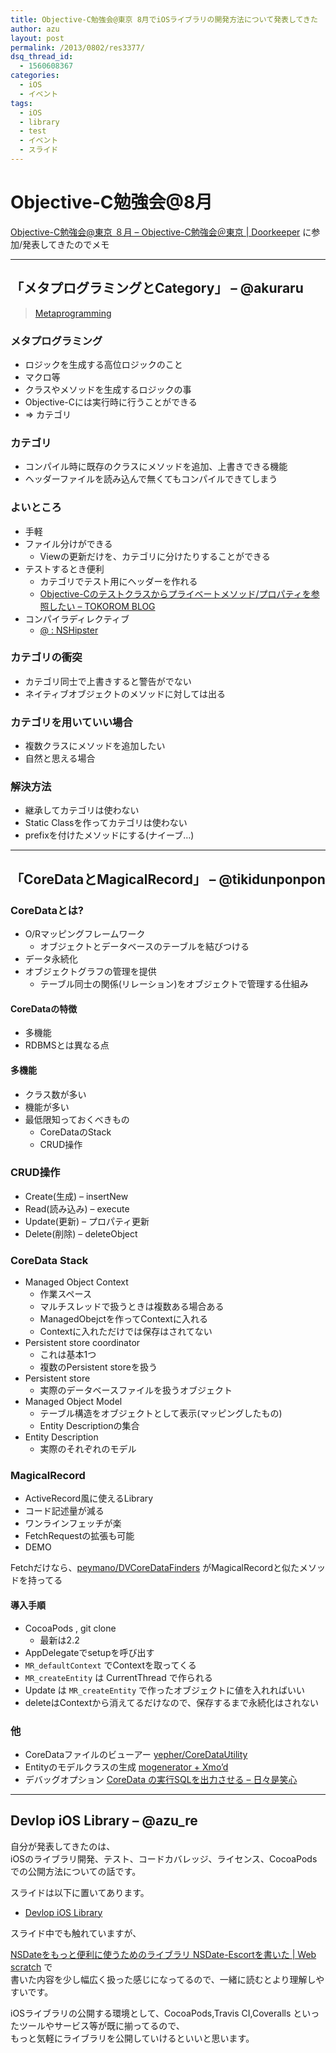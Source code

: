 ```yaml
---
title: Objective-C勉強会@東京 8月でiOSライブラリの開発方法について発表してきた
author: azu
layout: post
permalink: /2013/0802/res3377/
dsq_thread_id:
  - 1560608367
categories:
  - iOS
  - イベント
tags:
  - iOS
  - library
  - test
  - イベント
  - スライド
---
```

# Objective-C勉強会@8月

[Objective-C勉強会@東京 ８月 &#8211; Objective-C勉強会＠東京 | Doorkeeper][1] に参加/発表してきたのでメモ

* * *

## 「メタプログラミングとCategory」 &#8211; @akuraru

> [Metaprogramming][2] 

### メタプログラミング

*   ロジックを生成する高位ロジックのこと
*   マクロ等
*   クラスやメソッドを生成するロジックの事
*   Objective-Cには実行時に行うことができる
*   => カテゴリ

### カテゴリ

*   コンパイル時に既存のクラスにメソッドを追加、上書きできる機能
*   ヘッダーファイルを読み込んで無くてもコンパイルできてしまう

### よいところ

*   手軽
*   ファイル分けができる 
    *   Viewの更新だけを、カテゴリに分けたりすることができる
*   テストするとき便利 
    *   カテゴリでテスト用にヘッダーを作れる
    *   [Objective-Cのテストクラスからプライベートメソッド/プロパティを参照したい &#8211; TOKOROM BLOG][3]
*   コンパイラディレクティブ 
    *   [@ : NSHipster][4]

### カテゴリの衝突

*   カテゴリ同士で上書きすると警告がでない
*   ネイティブオブジェクトのメソッドに対しては出る

### カテゴリを用いていい場合

*   複数クラスにメソッドを追加したい
*   自然と思える場合

### 解決方法

*   継承してカテゴリは使わない
*   Static Classを作ってカテゴリは使わない
*   prefixを付けたメソッドにする(ナイーブ…)

* * *

## 「CoreDataとMagicalRecord」 &#8211; @tikidunponpon

### CoreDataとは?

*   O/Rマッピングフレームワーク 
    *   オブジェクトとデータベースのテーブルを結びつける
*   データ永続化
*   オブジェクトグラフの管理を提供 
    *   テーブル同士の関係(リレーション)をオブジェクトで管理する仕組み

#### CoreDataの特徴

*   多機能
*   RDBMSとは異なる点

#### 多機能

*   クラス数が多い
*   機能が多い
*   最低限知っておくべきもの 
    *   CoreDataのStack
    *   CRUD操作

### CRUD操作

*   Create(生成) &#8211; insertNew
*   Read(読み込み) &#8211; execute
*   Update(更新) &#8211; プロパティ更新
*   Delete(削除) &#8211; deleteObject

### CoreData Stack

*   Managed Object Context 
    *   作業スペース
    *   マルチスレッドで扱うときは複数ある場合ある
    *   ManagedObejctを作ってContextに入れる
    *   Contextに入れただけでは保存はされてない
*   Persistent store coordinator 
    *   これは基本1つ
    *   複数のPersistent storeを扱う
*   Persistent store 
    *   実際のデータベースファイルを扱うオブジェクト
*   Managed Object Model 
    *   テーブル構造をオブジェクトとして表示(マッピングしたもの)
    *   Entity Descriptionの集合
*   Entity Description 
    *   実際のそれぞれのモデル

### MagicalRecord

*   ActiveRecord風に使えるLibrary
*   コード記述量が減る
*   ワンラインフェッチが楽
*   FetchRequestの拡張も可能
*   DEMO

Fetchだけなら、[peymano/DVCoreDataFinders][5] がMagicalRecordと似たメソッドを持ってる

#### 導入手順

*   CocoaPods , git clone 
    *   最新は2.2
*   AppDelegateでsetupを呼び出す
*   `MR_defaultContext` でContextを取ってくる
*   `MR_createEntity` は CurrentThread で作られる
*   Update は `MR_createEntity` で作ったオブジェクトに値を入れればいい
*   deleteはContextから消えてるだけなので、保存するまで永続化はされない

### 他

*   CoreDataファイルのビューアー [yepher/CoreDataUtility][6]
*   Entityのモデルクラスの生成 [mogenerator + Xmo’d][7]
*   デバッグオプション [CoreData の実行SQLを出力させる &#8211; 日々是笑心][8]

* * *

## Devlop iOS Library &#8211; @azu_re

自分が発表してきたのは、  
iOSのライブラリ開発、テスト、コードカバレッジ、ライセンス、CocoaPodsでの公開方法についての話です。

スライドは以下に置いてあります。

- <a href="http://azu.github.io/slide/OCStudy/2013_August/devlop_ios_library.html#/">Devlop iOS Library</a>

スライド中でも触れていますが、

[NSDateをもっと便利に使うためのライブラリ NSDate-Escortを書いた | Web scratch][9] で  
書いた内容を少し幅広く扱った感じになってるので、一緒に読むとより理解しやすいです。

iOSライブラリの公開する環境として、CocoaPods,Travis CI,Coveralls といったツールやサービス等が既に揃ってるので、  
もっと気軽にライブラリを公開していけるといいと思います。

 [1]: http://ocstudy.doorkeeper.jp/events/4896 "Objective-C勉強会@東京 ８月 - Objective-C勉強会＠東京 | Doorkeeper"
 [2]: http://www.slideshare.net/akuraru/metaprogramming-25125939 "Metaprogramming"
 [3]: http://www.tokoro.me/2012/09/12/objc-private-test/ "Objective-Cのテストクラスからプライベートメソッド/プロパティを参照したい - TOKOROM BLOG"
 [4]: http://nshipster.com/at-compiler-directives/ "@ : NSHipster"
 [5]: https://github.com/peymano/DVCoreDataFinders "peymano/DVCoreDataFinders"
 [6]: https://github.com/yepher/CoreDataUtility "yepher/CoreDataUtility"
 [7]: http://rentzsch.github.io/mogenerator/ "mogenerator + Xmo’d"
 [8]: http://d.hatena.ne.jp/watanata2000/20111115/1321356729 "CoreData の実行SQLを出力させる - 日々是笑心"
 [9]: https://efcl.info/2013/0801/res3366/ "NSDateをもっと便利に使うためのライブラリ NSDate-Escortを書いた | Web scratch"
